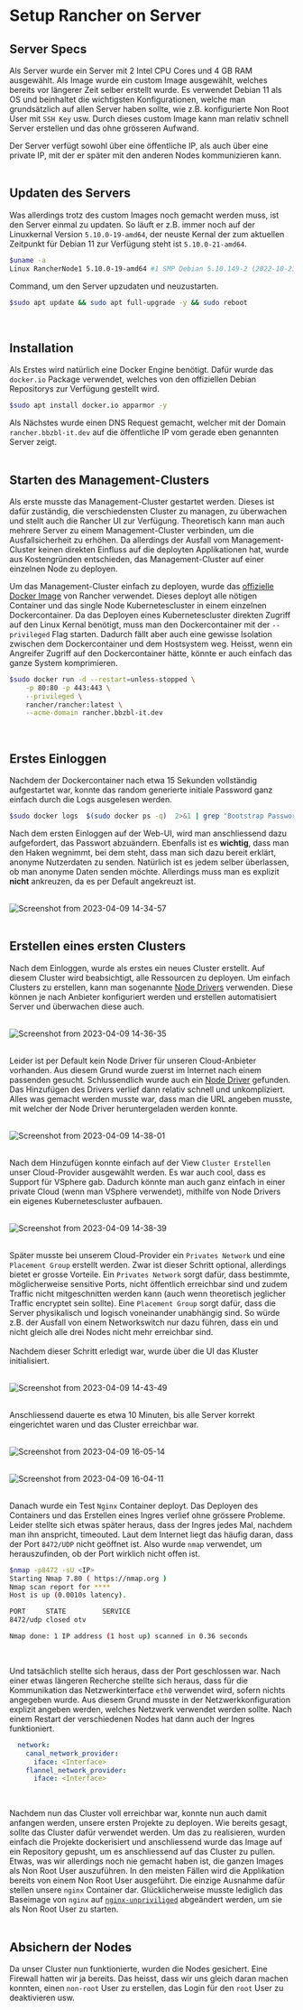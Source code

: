 # Setup Rancher on Server

## Server Specs
Als Server wurde ein Server mit 2 Intel CPU Cores und 4 GB RAM ausgewählt. Als Image wurde ein custom Image ausgewählt, welches bereits vor längerer Zeit selber erstellt wurde. Es verwendet Debian 11 als OS und beinhaltet die wichtigsten Konfigurationen, welche man grundsätzlich auf allen Server haben sollte, wie z.B. konfigurierte Non Root User mit `SSH Key` usw. Durch dieses custom Image kann man relativ schnell Server erstellen und das ohne grösseren Aufwand.

Der Server verfügt sowohl über eine öffentliche IP, als auch über eine private IP, mit der er später mit den anderen Nodes kommunizieren kann. <br><br>

## Updaten des Servers
Was allerdings trotz des custom Images noch gemacht werden muss, ist den Server einmal zu updaten. So läuft er z.B. immer noch auf der Linuxkernal Version `5.10.0-19-amd64`, der neuste Kernal der zum aktuellen Zeitpunkt für Debian 11 zur Verfügung steht ist `5.10.0-21-amd64`.

```bash
$uname -a
Linux RancherNode1 5.10.0-19-amd64 #1 SMP Debian 5.10.149-2 (2022-10-21) x86_64 GNU/Linux
```
Command, um den Server upzudaten und neuzustarten.

```bash
$sudo apt update && sudo apt full-upgrade -y && sudo reboot
```
<br>

## Installation
Als Erstes wird natürlich eine Docker Engine benötigt. Dafür wurde das `docker.io` Package verwendet, welches von den offiziellen Debian Repositorys zur Verfügung gestellt wird.

```bash
$sudo apt install docker.io apparmor -y
```

Als Nächstes wurde einen DNS Request gemacht, welcher mit der Domain `rancher.bbzbl-it.dev` auf die öffentliche IP vom gerade eben genannten Server zeigt. <br><br>

## Starten des Management-Clusters
Als erste musste das Management-Cluster gestartet werden. Dieses ist dafür zuständig, die verschiedensten Cluster zu managen, zu überwachen und stellt auch die Rancher UI zur Verfügung. Theoretisch kann man auch mehrere Server zu einem Management-Cluster verbinden, um die Ausfallsicherheit zu erhöhen. Da allerdings der Ausfall vom Management-Cluster keinen direkten Einfluss auf die deployten Applikationen hat, wurde aus Kostengründen entschieden, das Management-Cluster auf einer einzelnen Node zu deployen.

Um das Management-Cluster einfach zu deployen, wurde das [offizielle Docker Image](https://hub.docker.com/r/rancher/rancher) von Rancher verwendet. Dieses deployt alle nötigen Container und das single Node Kubernetescluster in einem einzelnen Dockercontainer. Da das Deployen eines Kubernetescluster direkten Zugriff auf den Linux Kernal benötigt, muss man den Dockercontainer mit der `--privileged` Flag starten. Dadurch fällt aber auch eine gewisse Isolation zwischen dem Dockercontainer und dem Hostsystem weg. Heisst, wenn ein Angreifer Zugriff auf den Dockercontainer hätte, könnte er auch einfach das ganze System komprimieren.

```bash
$sudo docker run -d --restart=unless-stopped \
    -p 80:80 -p 443:443 \
    --privileged \
    rancher/rancher:latest \
    --acme-domain rancher.bbzbl-it.dev
```
<br>

## Erstes Einloggen

Nachdem der Dockercontainer nach etwa 15 Sekunden vollständig aufgestartet war, konnte das random generierte initiale Password ganz einfach durch die Logs ausgelesen werden.

```bash
$sudo docker logs  $(sudo docker ps -q)  2>&1 | grep "Bootstrap Password:"
```

Nach dem ersten Einloggen auf der Web-UI, wird man anschliessend dazu aufgefordert, das Passwort abzuändern. Ebenfalls ist es **wichtig**, dass man den Haken wegnimmt, bei dem steht, dass man sich dazu bereit erklärt, anonyme Nutzerdaten zu senden. Natürlich ist es jedem selber überlassen, ob man anonyme Daten senden möchte. Allerdings muss man es explizit **nicht** ankreuzen, da es per Default angekreuzt ist. <br><br>

![Screenshot from 2023-04-09 14-34-57](https://user-images.githubusercontent.com/99135388/230933329-e8228e9e-38c4-4feb-97ac-dced13339abe.png) <br><br>

## Erstellen eines ersten Clusters

Nach dem Einloggen, wurde als erstes ein neues Cluster erstellt. Auf diesem Cluster wird beabsichtigt, alle Ressourcen zu deployen. Um einfach Clusters zu erstellen, kann man sogenannte [Node Drivers](https://ranchermanager.docs.rancher.com/v2.5/how-to-guides/advanced-user-guides/authentication-permissions-and-global-configuration/about-provisioning-drivers/manage-node-drivers) verwenden. Diese können je nach Anbieter konfiguriert werden und erstellen automatisiert Server und überwachen diese auch. <br><br>

![Screenshot from 2023-04-09 14-36-35](https://user-images.githubusercontent.com/99135388/230936188-2e46472e-4939-4a4e-ace8-4fdff9701e26.png) <br><br>

Leider ist per Default kein Node Driver für unseren Cloud-Anbieter vorhanden. Aus diesem Grund wurde zuerst im Internet nach einem passenden gesucht. Schlussendlich wurde auch ein [Node Driver](https://github.com/mxschmitt/ui-driver-hetzner) gefunden.
Das Hinzufügen des Drivers verlief dann relativ schnell und unkompliziert. Alles was gemacht werden musste war, dass man die URL angeben musste, mit welcher der Node Driver heruntergeladen werden konnte.<br><br>

![Screenshot from 2023-04-09 14-38-01](https://user-images.githubusercontent.com/99135388/230936326-86a02f62-1493-45f2-b9df-698accda67a2.png) <br><br>

Nach dem Hinzufügen konnte einfach auf der View `Cluster Erstellen` unser Cloud-Provider ausgewählt werden. Es war auch cool, dass es Support für VSphere gab. Dadurch könnte man auch ganz einfach in einer private Cloud (wenn man VSphere verwendet), mithilfe von Node Drivers ein eigenes Kubernetescluster aufbauen. <br><br>

![Screenshot from 2023-04-09 14-38-39](https://user-images.githubusercontent.com/99135388/230937141-45e7b4ec-11fa-4647-b12c-890ac1369546.png) <br><br>

Später musste bei unserem Cloud-Provider ein `Privates Network` und eine `Placement Group` erstellt werden. Zwar ist dieser Schritt optional, allerdings bietet er grosse Vorteile. Ein `Privates Network` sorgt dafür, dass bestimmte, möglicherweise sensitive Ports, nicht öffentlich erreichbar sind und zudem Traffic nicht mitgeschnitten werden kann (auch wenn theoretisch jeglicher Traffic encryptet sein sollte). Eine `Placement Group` sorgt dafür, dass die Server physikalisch und logisch voneinander unabhängig sind. So würde z.B. der Ausfall von einem Networkswitch nur dazu führen, dass ein und nicht gleich alle drei Nodes nicht mehr erreichbar sind. <br><br>
Nachdem dieser Schritt erledigt war, wurde über die UI das Kluster initialisiert. <br><br>

![Screenshot from 2023-04-09 14-43-49](https://user-images.githubusercontent.com/99135388/230937059-e84c8bc0-50fc-4613-afc8-a48dd9b8da96.png) <br><br>

Anschliessend dauerte es etwa 10 Minuten, bis alle Server korrekt eingerichtet waren und das Cluster erreichbar war. <br><br>

![Screenshot from 2023-04-09 16-05-14](https://user-images.githubusercontent.com/99135388/230939681-55190075-38a7-44a8-bc71-ea9f95b813e8.png) <br><br>

![Screenshot from 2023-04-09 16-04-11](https://user-images.githubusercontent.com/99135388/230948634-5932c7ea-21b3-4460-95be-8a3a03b812fa.png) <br><br>

Danach wurde ein Test `Nginx` Container deployt. Das Deployen des Containers und das Erstellen eines Ingres verlief ohne grössere Probleme. Leider stellte sich etwas später heraus, dass der Ingres jedes Mal, nachdem man ihn anspricht, timeouted. Laut dem Internet liegt das häufig daran, dass der Port `8472/UDP` nicht geöffnet ist. Also wurde `nmap` verwendet, um herauszufinden, ob der Port wirklich nicht offen ist.

```bash
$nmap -p8472 -sU <IP>
Starting Nmap 7.80 ( https://nmap.org )
Nmap scan report for ****
Host is up (0.0010s latency).

PORT     STATE         SERVICE
8472/udp closed otv

Nmap done: 1 IP address (1 host up) scanned in 0.36 seconds
``` 
<br>

Und tatsächlich stellte sich heraus, dass der Port geschlossen war. Nach einer etwas längeren Recherche stellte sich heraus, dass für die Kommunikation das Netzwerkinterface `eth0` verwendet wird, sofern nichts angegeben wurde. Aus diesem Grund musste in der Netzwerkkonfiguration explizit angeben werden, welches Netzwerk verwendet werden sollte. Nach einem Restart der verschiedenen Nodes hat dann auch der Ingres funktioniert.

```yml
  network:
    canal_network_provider:
      iface: <Interface>
    flannel_network_provider:
      iface: <Interface>
```
<br>

Nachdem nun das Cluster voll erreichbar war, konnte nun auch damit anfangen werden, unsere ersten Projekte zu deployen. Wie bereits gesagt, sollte das Cluster dafür verwendet werden. Um das zu realisieren, wurden einfach die Projekte dockerisiert und anschliessend wurde das Image auf ein Repository gepusht, um es anschliessend auf das Cluster zu pullen. <br>
Etwas, was wir allerdings noch nie gemacht haben ist, die ganzen Images als Non Root User auszuführen. In den meisten Fällen wird die Applikation bereits von einem Non Root User ausgeführt. Die einzige Ausnahme dafür stellen unsere `nginx` Container dar. Glücklicherweise musste lediglich das Baseimage von `nginx` auf [`nginx-unpriviliged`](https://hub.docker.com/r/nginxinc/nginx-unprivileged) abgeändert werden, um sie als Non Root User zu starten. <br><br>

## Absichern der Nodes
Da unser Cluster nun funktionierte, wurden die Nodes gesichert. Eine Firewall hatten wir ja bereits. Das heisst, dass wir uns gleich daran machen konnten, einen `non-root` User zu erstellen, das Login für den `root` User zu deaktivieren usw.
